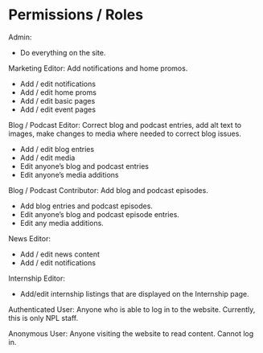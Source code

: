 # Permissions / Roles

Admin:

- Do everything on the site.

Marketing Editor: Add notifications and home promos.

- Add / edit notifications
- Add / edit home proms
- Add / edit basic pages
- Add / edit event pages

Blog / Podcast Editor: Correct blog and podcast entries, add alt text to images, make changes to media where needed to correct blog issues.

- Add / edit blog entries
- Add / edit media
- Edit anyone’s blog and podcast entries
- Edit anyone’s media additions

Blog / Podcast Contributor: Add blog and podcast episodes.

- Add blog entries and podcast episodes.
- Edit anyone’s blog and podcast episode entries.
- Edit any media additions.

News Editor:

- Add / edit news content
- Add / edit notifications

Internship Editor:

- Add/edit internship listings that are displayed on the Internship page.

Authenticated User: Anyone who is able to log in to the website. Currently, this is only NPL staff.

Anonymous User: Anyone visiting the website to read content. Cannot log in.

